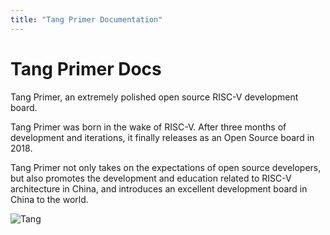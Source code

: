 ```yaml
---
title: "Tang Primer Documentation"
---
```


# Tang Primer Docs

Tang Primer, an extremely polished open source RISC-V development board.

Tang Primer was born in the wake of RISC-V. After three months of development and iterations, it finally releases as an Open Source board in 2018.

Tang Primer not only takes on the expectations of open source developers, but also promotes the development and education related to RISC-V architecture in China, and introduces an excellent development board in China to the world.

![Tang](/en/images/tang.jpg)
